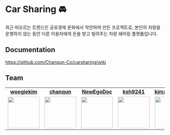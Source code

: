 # Car Sharing 🚘

최근 떠오르는 트렌드인 공유경제 문화에서 착안하여 만든 프로젝트로, 본인의 차량을 운행하지 않는 동안 다른 이용자에게 돈을 받고 빌려주는 차량 쉐어링 플랫폼입니다.

## Documentation

https://github.com/Chanqun-Co/carsharing/wiki

## Team
<table>
   <tr>
    <td align="center"><b><a href="https://github.com/woogiekim">woogiekim</a></b></td>
    <td align="center"><b><a href="https://github.com/chanqun">chanqun</a></b></td>
     <td align="center"><b><a href="https://github.com/NewEgoDoc">NewEgoDoc</a></b></td>
    <td align="center"><b><a href="https://github.com/ksh9241">ksh9241</a></b></td>
    <td align="center"><b><a href="https://github.com/kimzerovirus">kimzerovirus</a></b></td>
  </tr>
  <tr>
     <td align="center"><a href="https://github.com/woogiekim"><img src="https://avatars.githubusercontent.com/u/58969072?v=4" width="100px" /></a></td>
     <td align="center"><a href="https://github.com/chanqun"><img src="https://avatars.githubusercontent.com/u/40936047?v=4" width="100px" /></a></td>
     <td align="center"><a href="https://github.com/NewEgoDoc"><img src="https://avatars.githubusercontent.com/u/53653597?v=4" width="100px" /></a></td>
     <td align="center"><a href="https://github.com/ksh9241"><img src="https://avatars.githubusercontent.com/u/71758819?v=4" width="100px" /></a></td>
    <td align="center"><a href="https://github.com/kimzerovirus"><img src="https://avatars.githubusercontent.com/u/68390715?v=4" width="100px" /></a></td>

